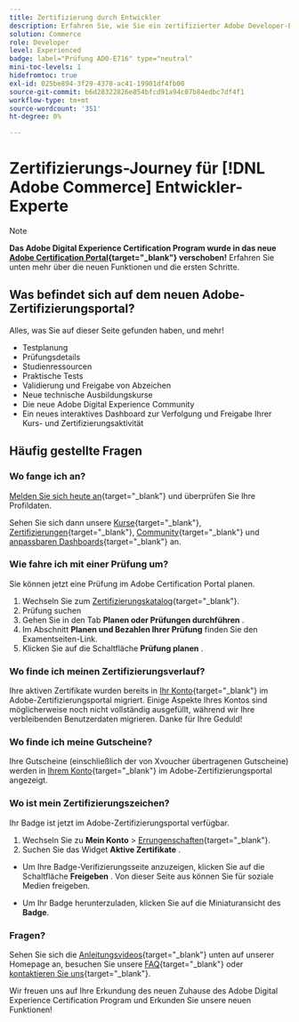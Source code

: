 ```yaml
---
title: Zertifizierung durch Entwickler
description: Erfahren Sie, wie Sie ein zertifizierter Adobe Developer-Experte für Adobe [!DNL Commerce] werden.
solution: Commerce
role: Developer
level: Experienced
badge: label="Prüfung AD0-E716" type="neutral"
mini-toc-levels: 1
hidefromtoc: true
exl-id: 025be894-3f29-4370-ac41-19901df4fb00
source-git-commit: b6d28322826e854bfcd91a94c07b84edbc7df4f1
workflow-type: tm+mt
source-wordcount: '351'
ht-degree: 0%

---
```


# Zertifizierungs-Journey für [!DNL Adobe Commerce] Entwickler-Experte

>[!NOTE]
>
>**Das Adobe Digital Experience Certification Program wurde in das neue [Adobe Certification Portal](https://certification.adobe.com/){target="_blank"} verschoben!** Erfahren Sie unten mehr über die neuen Funktionen und die ersten Schritte.

## Was befindet sich auf dem neuen Adobe-Zertifizierungsportal?

Alles, was Sie auf dieser Seite gefunden haben, und mehr!

* Testplanung
* Prüfungsdetails
* Studienressourcen
* Praktische Tests
* Validierung und Freigabe von Abzeichen
* Neue technische Ausbildungskurse
* Die neue Adobe Digital Experience Community
* Ein neues interaktives Dashboard zur Verfolgung und Freigabe Ihrer Kurs- und Zertifizierungsaktivität

## Häufig gestellte Fragen

### Wo fange ich an?

[Melden Sie sich heute an](https://certification.adobe.com/){target="_blank"} und überprüfen Sie Ihre Profildaten.

Sehen Sie sich dann unsere [Kurse](https://certification.adobe.com/courses/?/courses){target="_blank"}, [Zertifizierungen](https://certification.adobe.com/certifications){target="_blank"}, [Community](https://certification.adobe.com/community/){target="_blank"} und [anpassbaren Dashboards](https://certification.adobe.com/user/dashboard){target="_blank"} an.

### Wie fahre ich mit einer Prüfung um?

Sie können jetzt eine Prüfung im Adobe Certification Portal planen.

1. Wechseln Sie zum [Zertifizierungskatalog](https://certification.adobe.com/certifications){target="_blank"}.
2. Prüfung suchen
3. Gehen Sie in den Tab **Planen oder Prüfungen durchführen** .
4. Im Abschnitt **Planen und Bezahlen Ihrer Prüfung** finden Sie den Examentseiten-Link.
5. Klicken Sie auf die Schaltfläche **Prüfung planen** .

### Wo finde ich meinen Zertifizierungsverlauf?

Ihre aktiven Zertifikate wurden bereits in [Ihr Konto](https://certification.adobe.com/user/certifications){target="_blank"} im Adobe-Zertifizierungsportal migriert. Einige Aspekte Ihres Kontos sind möglicherweise noch nicht vollständig ausgefüllt, während wir Ihre verbleibenden Benutzerdaten migrieren. Danke für Ihre Geduld!

### Wo finde ich meine Gutscheine?

Ihre Gutscheine (einschließlich der von Xvoucher übertragenen Gutscheine) werden in [Ihrem Konto](https://certification.adobe.com/user/purchases){target="_blank"} im Adobe-Zertifizierungsportal angezeigt.

### Wo ist mein Zertifizierungszeichen?

Ihr Badge ist jetzt im Adobe-Zertifizierungsportal verfügbar.

1. Wechseln Sie zu **Mein Konto** > [Errungenschaften](https://certification.adobe.com/user/achievements?%2Fuser%2Fachievements){target="_blank"}.
2. Suchen Sie das Widget **Aktive Zertifikate** .

* Um Ihre Badge-Verifizierungsseite anzuzeigen, klicken Sie auf die Schaltfläche **Freigeben** . Von dieser Seite aus können Sie für soziale Medien freigeben.

* Um Ihr Badge herunterzuladen, klicken Sie auf die Miniaturansicht des **Badge**.

### Fragen?

Sehen Sie sich die [Anleitungsvideos](https://certification.adobe.com/#){target="_blank"} unten auf unserer Homepage an, besuchen Sie unsere [FAQ](https://certification.adobe.com/support/faq){target="_blank"} oder [kontaktieren Sie uns](https://certification.adobe.com/support/contactus){target="_blank"}.

Wir freuen uns auf Ihre Erkundung des neuen Zuhause des Adobe Digital Experience Certification Program und Erkunden Sie unsere neuen Funktionen!

<!-- 

## Exam details {#exam-details}

* Level: Expert (1-3 years' experience)
* Passing Score: 41/69
* Time: 138 mins
* Delivery: Online proctored (requires camera access)
* Available languages: English
* Cost: $225 (global) / $150 (India)
* Exam ID: AD0-E716

{{questions}}

-->
